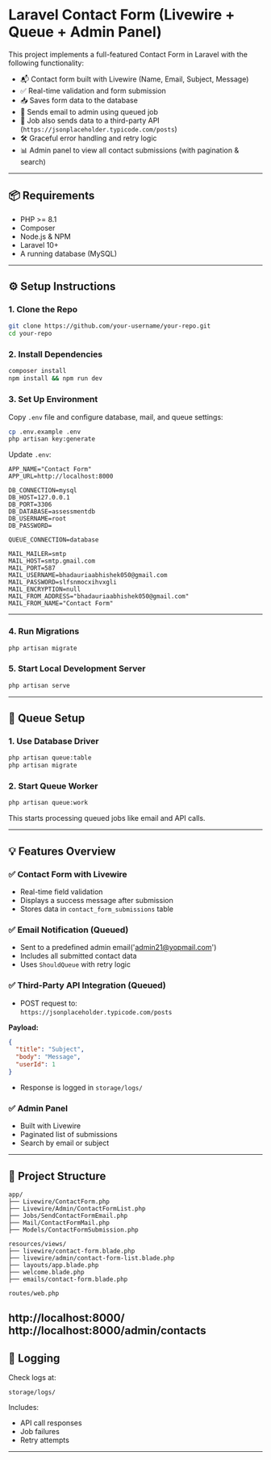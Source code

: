 

# Laravel Contact Form (Livewire + Queue + Admin Panel)

This project implements a full-featured Contact Form in Laravel with the following functionality:

- 📬 Contact form built with Livewire (Name, Email, Subject, Message)
- ✅ Real-time validation and form submission
- 📥 Saves form data to the database
- 📧 Sends email to admin using queued job
- 🔄 Job also sends data to a third-party API (`https://jsonplaceholder.typicode.com/posts`)
- 🛠 Graceful error handling and retry logic
- 📊 Admin panel to view all contact submissions (with pagination & search)

---

## 📦 Requirements

- PHP >= 8.1
- Composer
- Node.js & NPM
- Laravel 10+
- A running database (MySQL)

---

## ⚙️ Setup Instructions

### 1. Clone the Repo

```bash
git clone https://github.com/your-username/your-repo.git
cd your-repo
```

### 2. Install Dependencies

```bash
composer install
npm install && npm run dev
```

### 3. Set Up Environment

Copy `.env` file and configure database, mail, and queue settings:

```bash
cp .env.example .env
php artisan key:generate
```

Update `.env`:

```env
APP_NAME="Contact Form"
APP_URL=http://localhost:8000

DB_CONNECTION=mysql
DB_HOST=127.0.0.1
DB_PORT=3306
DB_DATABASE=assessmentdb
DB_USERNAME=root
DB_PASSWORD=

QUEUE_CONNECTION=database

MAIL_MAILER=smtp
MAIL_HOST=smtp.gmail.com
MAIL_PORT=587
MAIL_USERNAME=bhadauriaabhishek050@gmail.com
MAIL_PASSWORD=slfsnmocxihvxgli
MAIL_ENCRYPTION=null
MAIL_FROM_ADDRESS="bhadauriaabhishek050@gmail.com"
MAIL_FROM_NAME="Contact Form"
```

---

### 4. Run Migrations

```bash
php artisan migrate
```

### 5. Start Local Development Server

```bash
php artisan serve
```

---

## 🧵 Queue Setup

### 1. Use Database Driver

```bash
php artisan queue:table
php artisan migrate
```

### 2. Start Queue Worker

```bash
php artisan queue:work
```

This starts processing queued jobs like email and API calls.

---

## 💡 Features Overview

### ✅ Contact Form with Livewire

- Real-time field validation
- Displays a success message after submission
- Stores data in `contact_form_submissions` table

### ✅ Email Notification (Queued)

- Sent to a predefined admin email('admin21@yopmail.com')
- Includes all submitted contact data
- Uses `ShouldQueue` with retry logic

### ✅ Third-Party API Integration (Queued)

- POST request to:  
  `https://jsonplaceholder.typicode.com/posts`

**Payload:**

```json
{
  "title": "Subject",
  "body": "Message",
  "userId": 1
}
```

- Response is logged in `storage/logs/`

### ✅ Admin Panel

- Built with Livewire
- Paginated list of submissions
- Search by email or subject

---

## 📂 Project Structure

```
app/
├── Livewire/ContactForm.php
├── Livewire/Admin/ContactFormList.php
├── Jobs/SendContactFormEmail.php
├── Mail/ContactFormMail.php
├── Models/ContactFormSubmission.php

resources/views/
├── livewire/contact-form.blade.php
├── livewire/admin/contact-form-list.blade.php
├── layouts/app.blade.php
├── welcome.blade.php
├── emails/contact-form.blade.php

routes/web.php
```
http://localhost:8000/
http://localhost:8000/admin/contacts
---

## 📜 Logging

Check logs at:

```
storage/logs/
```

Includes:

- API call responses
- Job failures
- Retry attempts

---
